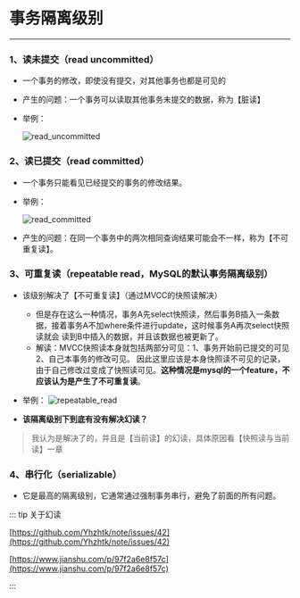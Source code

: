 # 事务隔离级别
---

### 1、读未提交（read uncommitted）

* 一个事务的修改，即使没有提交，对其他事务也都是可见的

* 产生的问题：一个事务可以读取其他事务未提交的数据，称为【脏读】

* 举例：

  ![read_uncommitted](/images/program/mysql/read_uncommitted.png)

### 2、读已提交（read committed）

* 一个事务只能看见已经提交的事务的修改结果。

* 举例：

  ![read_committed](/images/program/mysql/read_committed.png)

* 产生的问题：在同一个事务中的两次相同查询结果可能会不一样，称为【不可重复读】。

### 3、可重复读（repeatable read，MySQL的默认事务隔离级别）

* 该级别解决了【不可重复读】（通过MVCC的快照读解决）
  * 但是存在这么一种情况，事务A先select快照读，然后事务B插入一条数据，接着事务A不加where条件进行update，这时候事务A再次select快照读就会
  读到B中插入的数据，并且该数据也被更新了。
  * 解读：MVCC快照读本身就包括两部分可见：1、事务开始前已提交的可见 2、自己本事务的修改可见。
  因此这里应该是本身快照读不可见的记录，由于自己修改过变成了快照读可见。**这种情况是mysql的一个feature，不应该认为是产生了不可重复读**。

* 举例：
  ![repeatable_read](/images/program/mysql/repeatable_read.png)

* **该隔离级别下到底有没有解决幻读？**
> 我认为是解决了的，并且是【当前读】的幻读，具体原因看【快照读与当前读】一章

### 4、串行化（serializable）

* 它是最高的隔离级别，它通常通过强制事务串行，避免了前面的所有问题。

::: tip 关于幻读

[https://github.com/Yhzhtk/note/issues/42](https://github.com/Yhzhtk/note/issues/42)

[https://www.jianshu.com/p/97f2a6e8f57c](https://www.jianshu.com/p/97f2a6e8f57c)

:::
